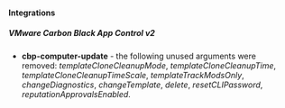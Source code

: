 
#### Integrations
##### VMware Carbon Black App Control v2
- **cbp-computer-update** - the following unused arguments were removed: *templateCloneCleanupMode*, *templateCloneCleanupTime*, *templateCloneCleanupTimeScale*, *templateTrackModsOnly*, *changeDiagnostics*, *changeTemplate*, *delete*, *resetCLIPassword*, *reputationApprovalsEnabled*.
